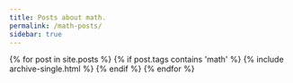 ```yaml
---
title: Posts about math.
permalink: /math-posts/
sidebar: true
---
```

{% for post in site.posts %}
  {% if post.tags contains 'math' %}
    {% include archive-single.html %}
  {% endif %}
{% endfor %}